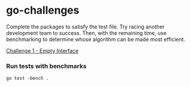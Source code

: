 # go-challenges
Complete the packages to satisfy the test file.  Try racing another development team to success.  Then, with the remaining time, use benchmarking to determine whose algorithm can be made most efficient.

[Challenge 1 - Empty Interface](https://github.com/andrewspringman/go-challenges/tree/master/challenge-1)

### Run tests with benchmarks

```
go test -bench .
```
